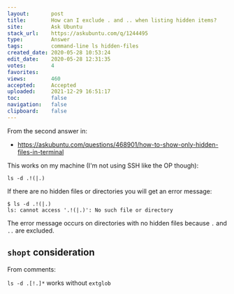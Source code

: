 ```yaml
---
layout:       post
title:        How can I exclude . and .. when listing hidden items?
site:         Ask Ubuntu
stack_url:    https://askubuntu.com/q/1244495
type:         Answer
tags:         command-line ls hidden-files
created_date: 2020-05-28 10:53:24
edit_date:    2020-05-28 12:31:35
votes:        4
favorites:    
views:        460
accepted:     Accepted
uploaded:     2021-12-29 16:51:17
toc:          false
navigation:   false
clipboard:    false
---
```


From the second answer in:

- https://askubuntu.com/questions/468901/how-to-show-only-hidden-files-in-terminal

This works on my machine (I'm not using SSH like the OP though):

``` 
ls -d .!(|.)

```

If there are no hidden files or directories you will get an error message:

``` 
$ ls -d .!(|.)
ls: cannot access '.!(|.)': No such file or directory

```

The error message occurs on directories with no hidden files because `.` and `..` are excluded.

## `shopt` consideration

From comments:

`ls -d .[!.]*` works without `extglob`
